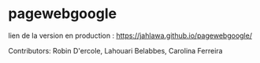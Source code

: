 # pagewebgoogle

lien de la version en production : https://jahlawa.github.io/pagewebgoogle/

Contributors: Robin D'ercole, Lahouari Belabbes, Carolina Ferreira
